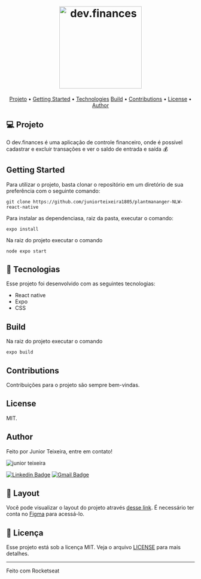 <h1 align="center">
  <img alt="dev.finances" title="dev.finances" src="assets/logo.png" width="220px" />
</h1>

<p align="center">
 <a href="#Projeto">Projeto</a> •
 <a href="#GettingStarted">Getting Started</a> • 
 <a href="#Technologies">Technologies</a>
 <a href="#Build">Build</a> •
 <a href="#Contributions">Contributions</a> •
 <a href="#License">License</a> • 
 <a href="#Author">Author</a>
</p>

## 💻 Projeto

O dev.finances é uma aplicação de controle financeiro, onde é possível cadastrar e excluir transações e ver o saldo de entrada e saída 💰

## Getting Started
Para utilizar o projeto, basta clonar o repositório em um diretório de sua preferência com o seguinte comando:
```
git clone https://github.com/juniorteixeira1805/plantmananger-NLW-react-native
```
Para instalar as dependenciasa, raiz da pasta, executar o comando:
```
expo install
```
Na raiz do projeto executar o comando
```
node expo start
```

## 🚀 Tecnologias

Esse projeto foi desenvolvido com as seguintes tecnologias:
- React native
- Expo
- CSS

## Build
Na raiz do projeto executar o comando
```
expo build
```

## Contributions
Contribuições para o projeto são sempre bem-vindas.

## License
MIT.

## Author
Feito por Junior Teixeira, entre em contato!

<img src="https://avatars.githubusercontent.com/u/49037876?s=96&v=4" alt="junior teixeira"></img>

[![Linkedin Badge](https://img.shields.io/badge/-Gilvan%20Carlos-3355cc?style=flat-square&logo=Linkedin&logoColor=white&link=https://www.linkedin.com/in/gilvan-carlos/)](https://www.linkedin.com/in/gilvan-carlos/) 
[![Gmail Badge](https://img.shields.io/badge/-juniorteixeira1805@gmail.com-3355cc?style=flat-square&logo=Gmail&logoColor=white&link=mailto:juniorteixeira1805@gmail.com)](mailto:juniorteixeira1805@gmail.com)





## 🔖 Layout

Você pode visualizar o layout do projeto através [desse link](https://www.figma.com/file/7Vu9DzUaCZIV4nibzkjgB4/dev.finance%24-Maratona-Discover). É necessário ter conta no [Figma](https://figma.com) para acessá-lo.

## :memo: Licença

Esse projeto está sob a licença MIT. Veja o arquivo [LICENSE](LICENSE) para mais detalhes.

---

Feito com Rocketseat


